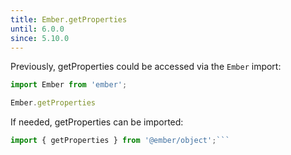 ```yaml
---
title: Ember.getProperties
until: 6.0.0
since: 5.10.0
---
```



Previously, getProperties could be accessed via the `Ember` import:
```js
import Ember from 'ember';

Ember.getProperties

```

 If needed, getProperties can be imported:
```js
import { getProperties } from '@ember/object';```
